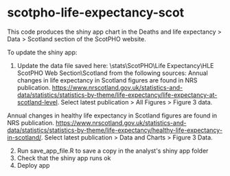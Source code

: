 # scotpho-life-expectancy-scot
This code produces the shiny app chart in the Deaths and life expectancy > Data > Scotland section of the ScotPHO website.

To update the shiny app:
1. Update the data file saved here: \\stats\ScotPHO\Life Expectancy\HLE ScotPHO Web Section\Scotland from the following sources:
Annual changes in life expectancy in Scotland figures are found in NRS publication. https://www.nrscotland.gov.uk/statistics-and-data/statistics/statistics-by-theme/life-expectancy/life-expectancy-at-scotland-level.
Select latest publication > All Figures > Figure 3 data.  

Annual changes in healthy life expectancy in Scotland figures are found in NRS publication. https://www.nrscotland.gov.uk/statistics-and-data/statistics/statistics-by-theme/life-expectancy/healthy-life-expectancy-in-scotland/.
Select latest publication > Data and Charts > Figure 3 Data. 

2. Run save_app_file.R to save a copy in the analyst's shiny app folder
3. Check that the shiny app runs ok
4. Deploy app




